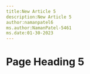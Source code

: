 ```yaml
---
title:New Article 5
description:New Article 5
author:namanpatel6
ms.author:NamanPatel-5461
ms.date:01-30-2023
---
```


# Page Heading 5



